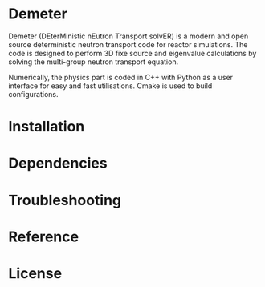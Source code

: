 # Demeter
Demeter (DEterMinistic nEutron Transport solvER) is a modern and open source deterministic neutron transport code for reactor simulations. The code is designed to perform 3D fixe source and eigenvalue calculations by solving the multi-group neutron transport equation.

Numerically, the physics part is coded in C++ with Python as a user interface for easy and fast utilisations. Cmake is used to build configurations. 

# Installation

# Dependencies

# Troubleshooting

# Reference

# License
